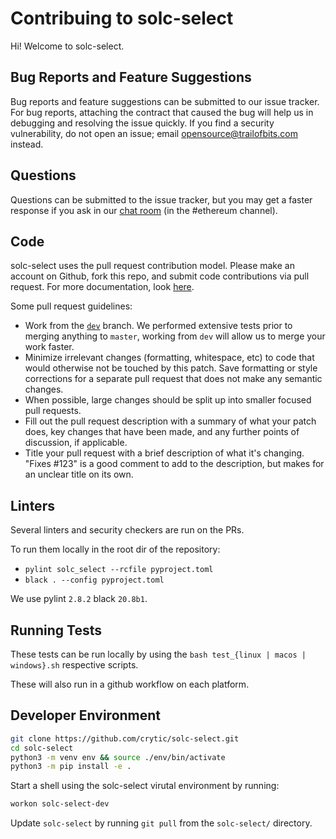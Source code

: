 # Contribuing to solc-select 

Hi! Welcome to solc-select. 

## Bug Reports and Feature Suggestions 

Bug reports and feature suggestions can be submitted to our issue tracker. For bug reports, attaching the contract that caused the bug will help us in debugging and resolving the issue quickly. If you find a security vulnerability, do not open an issue; email opensource@trailofbits.com instead.

## Questions
Questions can be submitted to the issue tracker, but you may get a faster response if you ask in our [chat room](https://slack.empirehacking.nyc/) (in the #ethereum channel).

## Code 
solc-select uses the pull request contribution model. Please make an account on Github, fork this repo, and submit code contributions via pull request. For more documentation, look [here](https://guides.github.com/activities/forking/).

Some pull request guidelines:

- Work from the [`dev`](https://github.com/crytic/solc-select/dev) branch. We performed extensive tests prior to merging anything to `master`, working from `dev` will allow us to merge your work faster.
- Minimize irrelevant changes (formatting, whitespace, etc) to code that would otherwise not be touched by this patch. Save formatting or style corrections for a separate pull request that does not make any semantic changes.
- When possible, large changes should be split up into smaller focused pull requests.
- Fill out the pull request description with a summary of what your patch does, key changes that have been made, and any further points of discussion, if applicable.
- Title your pull request with a brief description of what it's changing. "Fixes #123" is a good comment to add to the description, but makes for an unclear title on its own.

## Linters

Several linters and security checkers are run on the PRs.

To run them locally in the root dir of the repository:

- `pylint solc_select --rcfile pyproject.toml`
- `black . --config pyproject.toml`

We use pylint `2.8.2` black `20.8b1`.

## Running Tests

These tests can be run locally by using the  `bash test_{linux | macos | windows}.sh` respective scripts. 

These will also run in a github workflow on each platform.

## Developer Environment

```bash
git clone https://github.com/crytic/solc-select.git
cd solc-select
python3 -m venv env && source ./env/bin/activate
python3 -m pip install -e .
```

Start a shell using the solc-select virutal environment by running:

```bash
workon solc-select-dev
```

Update `solc-select` by running `git pull` from the `solc-select/` directory.
